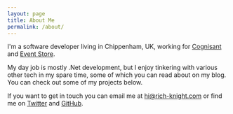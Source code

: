 ```yaml
---
layout: page
title: About Me
permalink: /about/
---
```


I'm a software developer living in Chippenham, UK, working for [Cognisant](http://cognisantresearch.com) and [Event Store](https://geteventstore.com). 

My day job is mostly .Net development, but I enjoy tinkering with various other tech in my spare time, some of which you can read about on my blog. You can check out some of my projects below.

If you want to get in touch you can email me at [hi@rich-knight.com](mailto:hi@rich-knight.com) or find me on [Twitter](https://twitter.com/rcknight) and [GitHub](https://github.com/rcknight).